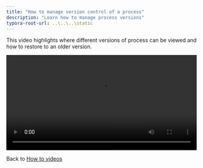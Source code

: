 ```yaml
---
title: "How to manage version control of a process"
description: "Learn how to manage process versions"
typora-root-url: ..\..\..\static
---
```


This video highlights where different versions of process can be viewed and how to restore to an older version.

<video width="100%" style="width:100%" controls>
  <source src="/videos/versioncontrol.mp4">
    Your browser does not support the video tag.
    </source>
</video>



Back to [How to videos](../)
